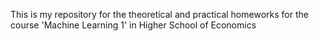 This is my repository for the theoretical and practical homeworks for the course 'Machine Learning 1' in Higher School of Economics
